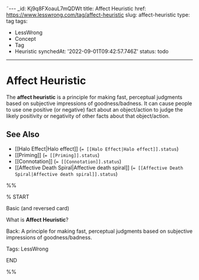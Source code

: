 ˜---
_id: Kj9q8FXoauL7mQDWt
title: Affect Heuristic
href: https://www.lesswrong.com/tag/affect-heuristic
slug: affect-heuristic
type: tag
tags:
  - LessWrong
  - Concept
  - Tag
  - Heuristic
synchedAt: '2022-09-01T09:42:57.746Z'
status: todo
---

# Affect Heuristic

The **affect heuristic** is a principle for making fast, perceptual judgments based on subjective impressions of goodness/badness. It can cause people to use one positive (or negative) fact about an object/action to judge the likely positivity or negativity of other facts about that object/action.

## See Also

- [[Halo Effect|Halo effect]] (`= [[Halo Effect|Halo effect]].status`)
- [[Priming]] (`= [[Priming]].status`)
- [[Connotation]] (`= [[Connotation]].status`)
- [[Affective Death Spiral|Affective death spiral]] (`= [[Affective Death Spiral|Affective death spiral]].status`)

%%

% START

Basic (and reversed card)

What is **Affect Heuristic**?

Back: A principle for making fast, perceptual judgments based on subjective impressions of goodness/badness.

Tags: LessWrong

END

%%
